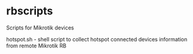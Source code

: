 # rbscripts
Scripts for Mikrotik devices

hotspot.sh - shell script to collect hotspot connected devices information from remote Mikrotik RB
